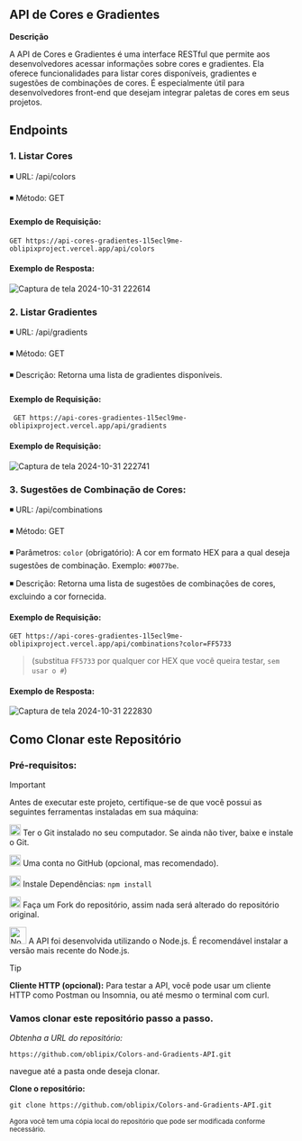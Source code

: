 







## API de Cores e Gradientes


**Descrição**

A API de Cores e Gradientes é uma interface RESTful que permite aos desenvolvedores acessar informações sobre cores e gradientes. 
Ela oferece funcionalidades para listar cores disponíveis, gradientes e sugestões de combinações de cores. É especialmente útil para desenvolvedores front-end 
que desejam integrar paletas de cores em seus projetos.




## Endpoints

### 1. Listar Cores

◾ URL: /api/colors

◾ Método: GET

#### Exemplo de Requisição: 

` GET https://api-cores-gradientes-1l5ecl9me-oblipixproject.vercel.app/api/colors
`
#### Exemplo de Resposta: 
                    

![Captura de tela 2024-10-31 222614](https://github.com/user-attachments/assets/6ab88467-ddaf-4a04-8be2-88b20e64f9c3)




 ### 2. Listar Gradientes

 
◾ URL: /api/gradients

◾ Método: GET

◾ Descrição: Retorna uma lista de gradientes disponíveis.



#### Exemplo de Requisição: 

` 
GET https://api-cores-gradientes-1l5ecl9me-oblipixproject.vercel.app/api/gradients
`

#### Exemplo de Requisição: 


![Captura de tela 2024-10-31 222741](https://github.com/user-attachments/assets/321f7c00-2fe2-464a-b0ce-e13aa93b6130)



### 3. Sugestões de Combinação de Cores:


◾ URL: /api/combinations

◾ Método: GET

◾ Parâmetros: `color` (obrigatório): A cor em formato HEX para a qual deseja sugestões de combinação. Exemplo: `#0077be`.

◾ Descrição: Retorna uma lista de sugestões de combinações de cores, excluindo a cor fornecida.

#### Exemplo de Requisição: 

`GET https://api-cores-gradientes-1l5ecl9me-oblipixproject.vercel.app/api/combinations?color=FF5733` 
>
>(substitua `FF5733` por qualquer cor HEX que você queira testar, `sem usar o #`)


#### Exemplo de Resposta: 


![Captura de tela 2024-10-31 222830](https://github.com/user-attachments/assets/12fad901-3042-4b82-b93a-aed155ac76ad)



## Como Clonar este Repositório



### Pré-requisitos:

> [!IMPORTANT]
> 
> Antes de executar este projeto, certifique-se de que você possui as seguintes ferramentas instaladas em sua máquina:
> 
>  <img src="https://git-scm.com/images/logos/downloads/Git-Icon-1788C.png" alt="Git Logo" width="20"/> Ter o Git instalado no seu computador. Se ainda não tiver, baixe e instale o Git.
>
> 
>
>
><img src="https://github.githubassets.com/images/modules/logos_page/GitHub-Mark.png" alt="GitHub logo" width="20"/> Uma conta no GitHub (opcional, mas recomendado).
> 
>
> <img src="https://img.icons8.com/ios-filled/50/000000/package.png" alt="Package Icon" width="20"/> Instale Dependências: ` npm install `
> 
> 
>  <img src="https://img.icons8.com/ios/50/000000/code-fork.png" alt="Fork Icon" width="20"/>  Faça um Fork do repositório, assim nada será alterado do repositório original.
>
> <img src="https://img.icons8.com/color/50/000000/nodejs.png" alt="Node.js Icon" width="30"/>  A API foi desenvolvida utilizando o Node.js. É recomendável instalar a versão mais recente do Node.js. 
>
> 
>
>
>  
>
> 

> [!TIP]
>
> **Cliente HTTP (opcional):** Para testar a API, você pode usar um cliente HTTP como Postman ou Insomnia, ou até mesmo o terminal com curl.
>

  
  
  ### Vamos clonar este repositório passo a passo. 

  
_Obtenha a URL do repositório:_

` https://github.com/oblipix/Colors-and-Gradients-API.git `




navegue até a pasta onde deseja clonar.

**Clone o repositório:**

```diff
git clone https://github.com/oblipix/Colors-and-Gradients-API.git
```


<sub> Agora você tem uma cópia local do repositório que pode ser modificada conforme necessário. </sub>









